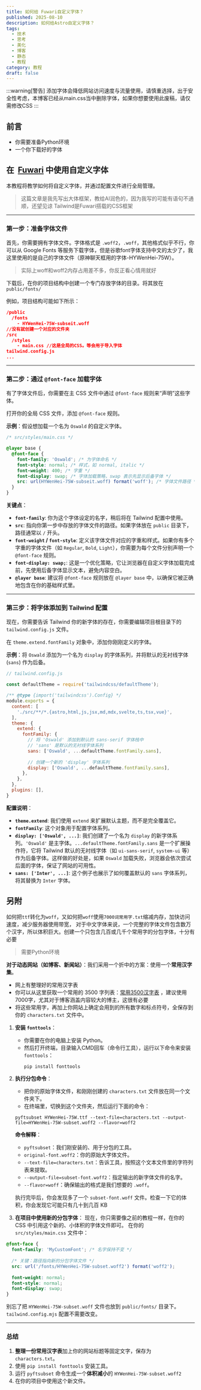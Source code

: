 ```yaml
---
title: 如何给 Fuwari自定义字体？
published: 2025-08-10
description: 如何给Astro自定义字体？
tags:
  - 技术
  - 思考
  - 美化
  - 博客
  - 静态
  - 教程
category: 教程
draft: false
---
```

:::warning[警告]
添加字体会降低网站访问速度与流量使用，请慎重选择，出于安全性考虑，本博客已经从main.css当中删除字体，如果你想要使用此废稿，请仅需修改CSS
:::
## 前言

- 你需要准备Python环境
- 一个你下载好的字体
## 在  [Fuwari](https://github.com/saicaca/fuwari) 中使用自定义字体

本教程将教学如何将自定义字体，并通过配置文件进行全局管理。
> 这篇文章是我先写出大体框架，教给AI润色的，因为我写的可能有语句不通顺，还望见谅
> Tailwind是Fuwari搭载的CSS框架
---

### **第一步：准备字体文件**

首先，你需要拥有字体文件。字体格式是 `.woff2`，`.woff`，其他格式似乎不行，你可以从 Google Fonts 等服务下载字体，但是谷歌font字体支持中文的太少了，我这里使用的是自己的字体文件（原神聊天框用的字体-HYWenHei-75W）。
> 实际上woff和woff2内存占用差不多，你反正看心情用就好

下载后，在你的项目结构中创建一个专门存放字体的目录。将其放在 `public/fonts/`

例如，项目结构可能如下所示：

```json
/public
  /fonts
    - HYWenHei-75W-subseit.woff
//没有就创建一个对应的文件夹
/src
  /styles
    - main.css //这是全局的CSS。等会用于导入字体
tailwind.config.js
...
```

---

### **第二步：通过 `@font-face` 加载字体**

有了字体文件后，你需要在主 CSS 文件中通过 `@font-face` 规则来“声明”这些字体。

打开你的全局 CSS 文件，添加 `@font-face` 规则。

**示例**：假设想加载一个名为 `Oswald` 的自定义字体。

```css
/* src/styles/main.css */

@layer base {
  @font-face {
    font-family: 'Oswald'; /* 为字体命名 */
    font-style: normal; /* 样式，如 normal, italic */
    font-weight: 400; /* 字重 */
    font-display: swap; /* 字体加载策略，swap 表示先显示后备字体 */
    src: url(HYWenHei-75W-subseit.woff) format('woff'); /* 字体文件路径 */
  }
}
```

**关键点**：
*   **`font-family`**: 你为这个字体设定的名字，稍后将在 Tailwind 配置中使用。
*   **`src`**: 指向你第一步中存放的字体文件的路径。如果字体放在 `public` 目录下，路径通常以 `/` 开头。
*   **`font-weight` / `font-style`**: 定义该字体文件对应的字重和样式。如果你有多个字重的字体文件（如 `Regular`, `Bold`, `Light`），你需要为每个文件分别声明一个 `@font-face` 规则。
*   **`font-display: swap;`**: 这是一个优化策略，它让浏览器在自定义字体加载完成前，先使用后备字体显示文本，避免内容空白。
*   **`@layer base`**: 建议将 `@font-face` 规则放在 `@layer base` 中，以确保它被正确地包含在你的基础样式里。

---

### **第三步：将字体添加到 Tailwind 配置**

现在，你需要告诉 Tailwind 你的新字体的存在，你需要编辑项目根目录下的 `tailwind.config.js` 文件。

在 `theme.extend.fontFamily` 对象中，添加你刚刚定义的字体。

**示例**：将 `Oswald` 添加为一个名为 `display` 的字体系列，并将默认的无衬线字体 (`sans`) 作为后备。

```javascript
// tailwind.config.js

const defaultTheme = require('tailwindcss/defaultTheme');

/** @type {import('tailwindcss').Config} */
module.exports = {
  content: [
    './src/**/*.{astro,html,js,jsx,md,mdx,svelte,ts,tsx,vue}',
  ],
  theme: {
    extend: {
      fontFamily: {
        // 将 'Oswald' 添加到默认的 sans-serif 字体栈中
        // 'sans' 是默认的无衬线字体系列
        sans: ['Oswald', ...defaultTheme.fontFamily.sans],
        
        // 创建一个新的 'display' 字体系列
        display: ['Oswald', ...defaultTheme.fontFamily.sans],
      },
    },
  },
  plugins: [],
}
```

**配置说明**：
*   **`theme.extend`**: 我们使用 `extend` 来扩展默认主题，而不是完全覆盖它。
*   **`fontFamily`**: 这个对象用于配置字体系列。
*   **`display: ['Oswald', ...]`**: 我们创建了一个名为 `display` 的新字体系列。`'Oswald'` 是主字体。`...defaultTheme.fontFamily.sans` 是一个扩展操作符，它将 Tailwind 默认的无衬线字体（如 `ui-sans-serif`, `system-ui` 等）作为后备字体。这样做的好处是，如果 `Oswald` 加载失败，浏览器会依次尝试后面的字体，保证了网站的可用性。
*   **`sans: ['Inter', ...]`**: 这个例子也展示了如何覆盖默认的 `sans` 字体系列，将其替换为 `Inter` 字体。

## 另附

如何把`ttf`转化为`woff`，又如何把`woff`使用`7000词常用字.txt`缩减内存，加快访问速度，减少服务器使用带宽，
对于中文字体来说，一个完整的字体文件包含数万个汉字，所以体积巨大。创建一个只包含几百或几千个常用字的分包字体，十分有必要

> 需要Python环境

**对于动态网站（如博客、新闻站）**：我们采用一个折中的方案：使用一个**常用汉字集**。

*   网上有整理好的常用汉字表
*   你可以从这里获取一个常用的 3500 字列表：[常用3500汉字表](https://github.com/wy-luke/All-Chinese-Character-Set) ，建议使用7000字，尤其对于博客涵盖内容较大的博主，这很有必要
*   将这些常用字，再加上你网站上确定会用到的所有数字和标点符号，全保存到你的 `characters.txt` 文件中。
1.  **安装 `fonttools`**：
    *   你需要在你的电脑上安装 Python。
    *   然后打开终端，目录输入CMD回车（命令行工具），运行以下命令来安装 `fonttools`：
        ```bash
        pip install fonttools
        ```

2.  **执行分包命令**：
    *   把你的原始字体文件，和刚刚创建的 `characters.txt` 文件放在同一个文件夹下。
    *   在终端里，切换到这个文件夹，然后运行下面的命令：

    ```shell
    pyftsubset HYWenHei-75W.ttf --text-file=characters.txt --output-file=HYWenHei-75W-subset.woff2 --flavor=woff2
    ```

    **命令解释**：
    *   `pyftsubset`：我们刚安装的、用于分包的工具。
    *   `original-font.woff2`：你的原始大字体文件。
    *   `--text-file=characters.txt`：告诉工具，按照这个文本文件里的字符列表来提取。
    *   `--output-file=subset-font.woff2`：指定输出的新字体文件的名字。
    *   `--flavor=woff`：确保输出的格式是我们想要的 `.woff`。

    执行完毕后，你会发现多了一个 `subset-font.woff` 文件。检查一下它的体积，你会发现它可能只有几十到几百 KB
   
   
3. **在项目中使用新的分包字体**：
现在，你只需要像之前的教程一样，在你的 CSS 中引用这个新的、小体积的字体文件即可。
在你的 `src/styles/main.css` 文件中：

```css
@font-face {
  font-family: 'MyCustomFont'; /* 名字保持不变 */
  
  /* 关键：路径指向新的分包字体文件 */
  src: url('/fonts/HYWenHei-75W-subset.woff2') format('woff2'); 
  
  font-weight: normal;
  font-style: normal;
  font-display: swap;
}
```

别忘了把 `HYWenHei-75W-subset.woff` 文件也放到 `public/fonts/` 目录下。`tailwind.config.mjs` 配置不需要改变。


---


### 总结

1.  **整理一份常用汉字表**加上你的网站标题等固定文字，保存为 `characters.txt`。
2.  使用 `pip install fonttools` 安装工具。
3.  运行 `pyftsubset` 命令生成一个**体积减小**的 `HYWenHei-75W-subset.woff2`
4.  在你的项目中使用这个新文件。
